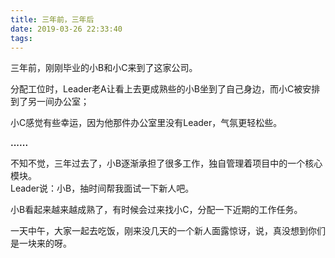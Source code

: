 ```yaml
---
title: 三年前，三年后
date: 2019-03-26 22:33:40
tags:
---
```


三年前，刚刚毕业的小B和小C来到了这家公司。

分配工位时，Leader老A让看上去更成熟些的小B坐到了自己身边，而小C被安排到了另一间办公室；

小C感觉有些幸运，因为他那件办公室里没有Leader，气氛更轻松些。

**......**

不知不觉，三年过去了，小B逐渐承担了很多工作，独自管理着项目中的一个核心模块。<br>
Leader说：小B，抽时间帮我面试一下新人吧。

小B看起来越来越成熟了，有时候会过来找小C，分配一下近期的工作任务。

一天中午，大家一起去吃饭，刚来没几天的一个新人面露惊讶，说，真没想到你们是一块来的呀。